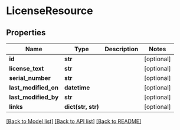 # LicenseResource

## Properties
Name | Type | Description | Notes
------------ | ------------- | ------------- | -------------
**id** | **str** |  | [optional] 
**license_text** | **str** |  | [optional] 
**serial_number** | **str** |  | [optional] 
**last_modified_on** | **datetime** |  | [optional] 
**last_modified_by** | **str** |  | [optional] 
**links** | **dict(str, str)** |  | [optional] 

[[Back to Model list]](../README.md#documentation-for-models) [[Back to API list]](../README.md#documentation-for-api-endpoints) [[Back to README]](../README.md)

